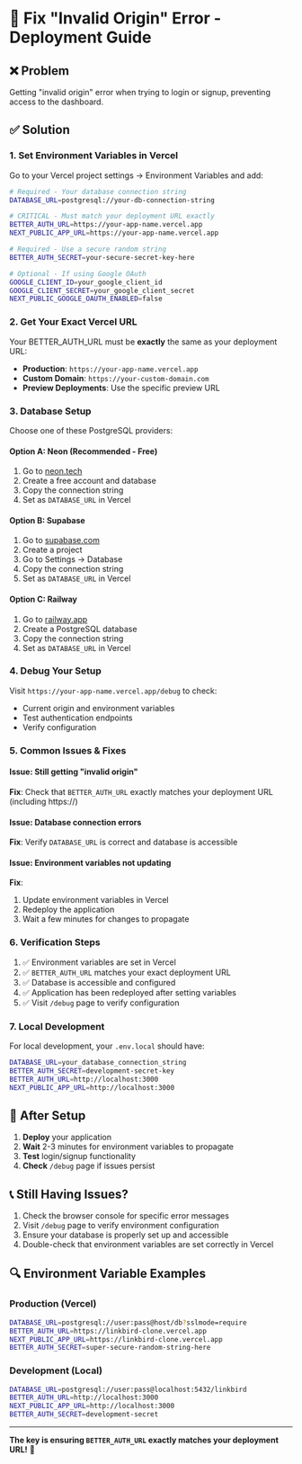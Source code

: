 # 🔧 Fix "Invalid Origin" Error - Deployment Guide

## ❌ Problem
Getting "invalid origin" error when trying to login or signup, preventing access to the dashboard.

## ✅ Solution

### 1. **Set Environment Variables in Vercel**

Go to your Vercel project settings → Environment Variables and add:

```bash
# Required - Your database connection string
DATABASE_URL=postgresql://your-db-connection-string

# CRITICAL - Must match your deployment URL exactly
BETTER_AUTH_URL=https://your-app-name.vercel.app
NEXT_PUBLIC_APP_URL=https://your-app-name.vercel.app

# Required - Use a secure random string
BETTER_AUTH_SECRET=your-secure-secret-key-here

# Optional - If using Google OAuth
GOOGLE_CLIENT_ID=your_google_client_id
GOOGLE_CLIENT_SECRET=your_google_client_secret
NEXT_PUBLIC_GOOGLE_OAUTH_ENABLED=false
```

### 2. **Get Your Exact Vercel URL**

Your BETTER_AUTH_URL must be **exactly** the same as your deployment URL:

- **Production**: `https://your-app-name.vercel.app`
- **Custom Domain**: `https://your-custom-domain.com`
- **Preview Deployments**: Use the specific preview URL

### 3. **Database Setup**

Choose one of these PostgreSQL providers:

#### Option A: Neon (Recommended - Free)
1. Go to [neon.tech](https://neon.tech)
2. Create a free account and database
3. Copy the connection string
4. Set as `DATABASE_URL` in Vercel

#### Option B: Supabase
1. Go to [supabase.com](https://supabase.com)
2. Create a project
3. Go to Settings → Database
4. Copy the connection string
5. Set as `DATABASE_URL` in Vercel

#### Option C: Railway
1. Go to [railway.app](https://railway.app)
2. Create a PostgreSQL database
3. Copy the connection string
4. Set as `DATABASE_URL` in Vercel

### 4. **Debug Your Setup**

Visit `https://your-app-name.vercel.app/debug` to check:
- Current origin and environment variables
- Test authentication endpoints
- Verify configuration

### 5. **Common Issues & Fixes**

#### Issue: Still getting "invalid origin"
**Fix**: Check that `BETTER_AUTH_URL` exactly matches your deployment URL (including https://)

#### Issue: Database connection errors
**Fix**: Verify `DATABASE_URL` is correct and database is accessible

#### Issue: Environment variables not updating
**Fix**: 
1. Update environment variables in Vercel
2. Redeploy the application
3. Wait a few minutes for changes to propagate

### 6. **Verification Steps**

1. ✅ Environment variables are set in Vercel
2. ✅ `BETTER_AUTH_URL` matches your exact deployment URL
3. ✅ Database is accessible and configured
4. ✅ Application has been redeployed after setting variables
5. ✅ Visit `/debug` page to verify configuration

### 7. **Local Development**

For local development, your `.env.local` should have:

```bash
DATABASE_URL=your_database_connection_string
BETTER_AUTH_SECRET=development-secret-key
BETTER_AUTH_URL=http://localhost:3000
NEXT_PUBLIC_APP_URL=http://localhost:3000
```

## 🚀 After Setup

1. **Deploy** your application
2. **Wait** 2-3 minutes for environment variables to propagate
3. **Test** login/signup functionality
4. **Check** `/debug` page if issues persist

## 📞 Still Having Issues?

1. Check the browser console for specific error messages
2. Visit `/debug` page to verify environment configuration
3. Ensure your database is properly set up and accessible
4. Double-check that environment variables are set correctly in Vercel

## 🔍 Environment Variable Examples

### Production (Vercel)
```bash
DATABASE_URL=postgresql://user:pass@host/db?sslmode=require
BETTER_AUTH_URL=https://linkbird-clone.vercel.app
NEXT_PUBLIC_APP_URL=https://linkbird-clone.vercel.app
BETTER_AUTH_SECRET=super-secure-random-string-here
```

### Development (Local)
```bash
DATABASE_URL=postgresql://user:pass@localhost:5432/linkbird
BETTER_AUTH_URL=http://localhost:3000
NEXT_PUBLIC_APP_URL=http://localhost:3000
BETTER_AUTH_SECRET=development-secret
```

---

**The key is ensuring `BETTER_AUTH_URL` exactly matches your deployment URL!** 🎯